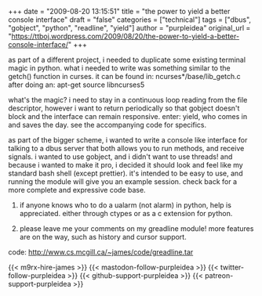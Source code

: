 +++
date = "2009-08-20 13:15:51"
title = "the power to yield a better console interface"
draft = "false"
categories = ["technical"]
tags = ["dbus", "gobject", "python", "readline", "yield"]
author = "purpleidea"
original_url = "https://ttboj.wordpress.com/2009/08/20/the-power-to-yield-a-better-console-interface/"
+++

as part of a different project, i needed to duplicate some existing terminal magic in python. what i needed to write was something similar to the getch() function in curses. it can be found in: ncurses*/base/lib_getch.c after doing an: apt-get source libncurses5

what's the magic? i need to stay in a continuous loop reading from the file descriptor, however i want to return periodically so that gobject doesn't block and the interface can remain responsive. enter: yield, who comes in and saves the day. see the accompanying code for specifics.

as part of the bigger scheme, i wanted to write a console like interface for talking to a dbus server that both allows you to run methods, and receive signals. i wanted to use gobject, and i didn't want to use threads! and because i wanted to make it pro, i decided it should look and feel like my standard bash shell (except prettier). it's intended to be easy to use, and running the module will give you an example session. check back for a more complete and expressive code base.

1) if anyone knows who to do a ualarm (not alarm) in python, help is appreciated. either through ctypes or as a c extension for python.

2) please leave me your comments on my greadline module! more features are on the way, such as history and cursor support.

code: http://www.cs.mcgill.ca/~james/code/greadline.tar

{{< m9rx-hire-james >}}
{{< mastodon-follow-purpleidea >}}
{{< twitter-follow-purpleidea >}}
{{< github-support-purpleidea >}}
{{< patreon-support-purpleidea >}}
